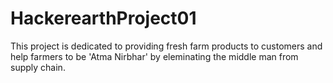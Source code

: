 # HackerearthProject01
This project is dedicated to providing fresh farm products to customers and help farmers to be 'Atma Nirbhar' by eleminating the middle man from supply chain.
